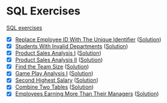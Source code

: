 # SQL Exercises

[SQL exercises](https://leetcode.com/problemset/database/)

- [x] [Replace Employee ID With The Unique Identifier](https://leetcode.com/problems/replace-employee-id-with-the-unique-identifier/) ([Solution](replace-employee-id-with-the-unique-identifier.sql))
- [x] [Students With Invalid Departments](https://leetcode.com/problems/students-with-invalid-departments/) ([Solution](students-with-invalid-departments.sql))
- [x] [Product Sales Analysis I](https://leetcode.com/problems/product-sales-analysis-i/) ([Solution](product-sales-analysis-i.sql))
- [x] [Product Sales Analysis II](https://leetcode.com/problems/product-sales-analysis-i/) ([Solution](product-sales-analysis-ii.sql))
- [x] [Find the Team Size](https://leetcode.com/problems/find-the-team-size/) ([Solution](find-the-team-size.sql))
- [x] [Game Play Analysis I](https://leetcode.com/problems/game-play-analysis-i/) ([Solution](game-play-analysis-i.sql))
- [x] [Second Highest Salary](https://leetcode.com/problems/second-highest-salary/) ([Solution](second-highest-salary.sql))
- [x] [Combine Two Tables](https://leetcode.com/problems/combine-two-tables/) ([Solution](combine-two-tables.sql))
- [x] [Employees Earning More Than Their Managers](https://leetcode.com/problems/employees-earning-more-than-their-managers/) ([Solution](employees-earning-more-than-their-managers.sql))
